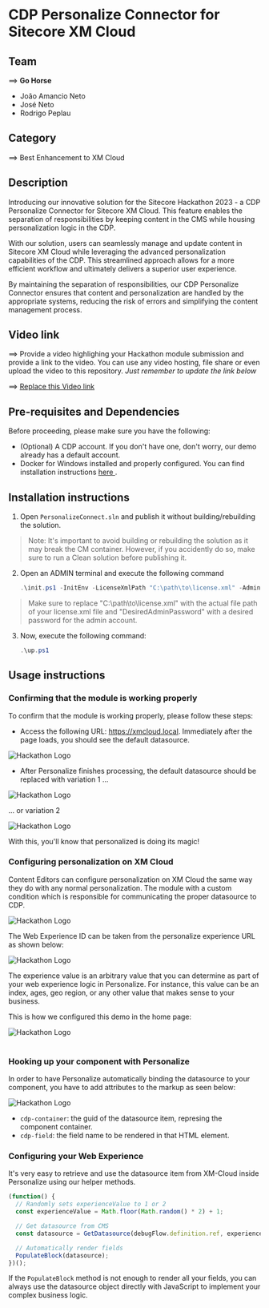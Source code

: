 # CDP Personalize Connector for Sitecore XM Cloud

## Team
⟹ **Go Horse**
- João Amancio Neto
- José Neto
- Rodrigo Peplau

## Category
⟹ Best Enhancement  to XM Cloud

## Description
Introducing our innovative solution for the Sitecore Hackathon 2023 - a CDP Personalize Connector for Sitecore XM Cloud. This feature enables the separation of responsibilities by keeping content in the CMS while housing personalization logic in the CDP.

With our solution, users can seamlessly manage and update content in Sitecore XM Cloud while leveraging the advanced personalization capabilities of the CDP. This streamlined approach allows for a more efficient workflow and ultimately delivers a superior user experience.

By maintaining the separation of responsibilities, our CDP Personalize Connector ensures that content and personalization are handled by the appropriate systems, reducing the risk of errors and simplifying the content management process.

## Video link
⟹ Provide a video highlighing your Hackathon module submission and provide a link to the video. You can use any video hosting, file share or even upload the video to this repository. _Just remember to update the link below_

⟹ [Replace this Video link](#video-link)

## Pre-requisites and Dependencies

Before proceeding, please make sure you have the following:

- (Optional) A CDP account. If you don't have one, don't worry, our demo already has a default account.
- Docker for Windows installed and properly configured. You can find installation instructions [ here ](https://docs.docker.com/desktop/install/windows-install/).

## Installation instructions

1. Open `PersonalizeConnect.sln` and publish it without building/rebuilding the solution.

> Note: It's important to avoid building or rebuilding the solution as it may break the CM container. However, if you accidently do so, make sure to run a Clean solution before publishing it.

2. Open an ADMIN terminal and execute the following command

    ```ps1
    .\init.ps1 -InitEnv -LicenseXmlPath "C:\path\to\license.xml" -AdminPassword "DesiredAdminPassword"
    ```
> Make sure to replace "C:\path\to\license.xml" with the actual file path of your license.xml file and  "DesiredAdminPassword" with a desired password for the admin account.

3. Now, execute the following command:

    ```ps1
    .\up.ps1
    ```

## Usage instructions

### Confirming that the module is working properly

To confirm that the module is working properly, please follow these steps:

* Access the following URL: https://xmcloud.local. Immediately after the page loads, you should see the default datasource.

![Hackathon Logo](docs/images/01-DefaultDatasource.png?raw=true "")

* After Personalize finishes processing, the default datasource should be replaced with variation 1 ...

![Hackathon Logo](docs/images/02-VAR1.png?raw=true)

... or variation 2

![Hackathon Logo](docs/images/03-VAR2.png?raw=true)

With this, you'll know that personalized is doing its magic!

### Configuring personalization on XM Cloud

Content Editors can configure personalization on XM Cloud the same way they do with any normal personalization. The module with a custom condition which is responsible for communicating the proper datasource to CDP.

![Hackathon Logo](docs/images/04-Condition.png?raw=true)

The Web Experience ID can be taken from the personalize experience URL as shown below:

![Hackathon Logo](docs/images/06-ExperienceId.png?raw=true)

The experience value is an arbitrary value that you can determine as part of your web experience logic in Personalize. For instance, this value can be an index, ages, geo region, or any other value that makes sense to your business.  

This is how we configured this demo in the home page:

![Hackathon Logo](docs/images/05-PersonalizationSetup.png?raw=true)
<br /><br />
### Hooking up your component with Personalize

In order to have Personalize automatically binding the datasource to your component, you have to add attributes to the markup as seen below:

![Hackathon Logo](docs/images/07-ComponentMarkup.png?raw=true)

* `cdp-container`: the guid of the datasource item, represing the component container.
* `cdp-field`: the field name to be rendered in that HTML element.

### Configuring your Web Experience

It's very easy to retrieve and use the datasource item from XM-Cloud inside Personalize using our helper methods.

```javascript
(function() {
  // Randomly sets experienceValue to 1 or 2
  const experienceValue = Math.floor(Math.random() * 2) + 1;

  // Get datasource from CMS
  const datasource = GetDatasource(debugFlow.definition.ref, experienceValue);

  // Automatically render fields
  PopulateBlock(datasource);
})();
```

If the `PopulateBlock` method is not enough to render all your fields, you can always use the datasource object directly with JavaScript to implement your complex business logic.

